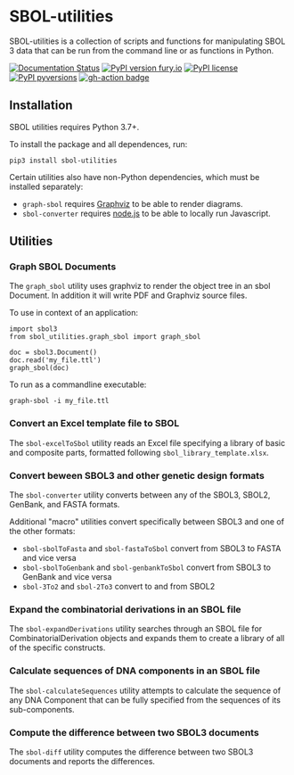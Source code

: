 # SBOL-utilities
SBOL-utilities is a collection of scripts and functions for manipulating SBOL 3 data that can be run from the command line or as functions in Python.

[![Documentation Status](https://readthedocs.org/projects/sbol-utilities/badge/?version=latest)](http://sbol-utilities.readthedocs.io/)
[![PyPI version fury.io](https://badge.fury.io/py/sbol-utilities.svg)](https://pypi.python.org/pypi/sbol-utilities/)
[![PyPI license](https://img.shields.io/pypi/l/sbol-utilities.svg)](https://pypi.python.org/pypi/sbol-utilities/)
[![PyPI pyversions](https://img.shields.io/pypi/pyversions/sbol-utilities.svg)](https://pypi.python.org/pypi/sbol-utilities/)
[![gh-action badge](https://github.com/SynBioDex/tyto/workflows/CI/badge.svg)](https://github.com/SynBioDex/SBOL-utilities/actions)


## Installation

SBOL utilities requires Python 3.7+. 

To install the package and all dependences, run:
```
pip3 install sbol-utilities
```

Certain utilities also have non-Python dependencies, which must be installed separately:
- `graph-sbol` requires [Graphviz](https://graphviz.org/) to be able to render diagrams.
- `sbol-converter` requires [node.js](https://nodejs.org/en/) to be able to locally run Javascript.

## Utilities

### Graph SBOL Documents

The `graph_sbol` utility uses graphviz to render the object tree in an sbol Document. In addition it will write PDF and Graphviz source files.

To use in context of an application:

```
import sbol3
from sbol_utilities.graph_sbol import graph_sbol

doc = sbol3.Document()
doc.read('my_file.ttl')
graph_sbol(doc)
```

To run as a commandline executable:

```
graph-sbol -i my_file.ttl
```

### Convert an Excel template file to SBOL

The `sbol-excelToSbol` utility reads an Excel file specifying a library of basic and composite parts, formatted following `sbol_library_template.xlsx`.

### Convert beween SBOL3 and other genetic design formats

The `sbol-converter` utility converts between any of the SBOL3, SBOL2, GenBank, and FASTA formats.

Additional "macro" utilities convert specifically between SBOL3 and one of the other formats: 
- `sbol-sbolToFasta` and `sbol-fastaToSbol` convert from SBOL3 to FASTA and vice versa
- `sbol-sbolToGenbank` and `sbol-genbankToSbol` convert from SBOL3 to GenBank and vice versa
- `sbol-3To2` and `sbol-2To3` convert to and from SBOL2

### Expand the combinatorial derivations in an SBOL file

The `sbol-expandDerivations` utility searches through an SBOL file for CombinatorialDerivation objects and expands them to create a library of all of the specific constructs.

### Calculate sequences of DNA components in an SBOL file

The `sbol-calculateSequences` utility attempts to calculate the sequence of any DNA Component that can be fully specified from the sequences of its sub-components.

### Compute the difference between two SBOL3 documents
The `sbol-diff` utility computes the difference between two SBOL3 documents
and reports the differences.
